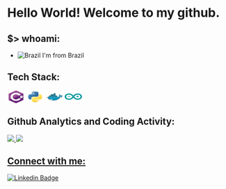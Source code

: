 # Hello World! Welcome to my github.

<!-- about me -->

## $> whoami:
  * <img width="18" src="https://img.icons8.com/color/96/000000/brazil-circular.png" alt="Brazil" /> I'm from Brazil

## Tech Stack:
<!-- * Programming Language -->

<div style="display: inline_block">
  <img align="center" alt="ita-Csharp" height="30" width="40" src="https://raw.githubusercontent.com/devicons/devicon/master/icons/csharp/csharp-original.svg">
  <img align="center" alt="ita-Python" height="30" width="40" src="https://raw.githubusercontent.com/devicons/devicon/master/icons/python/python-original.svg">
 
<!-- * DevSecOps -->
  <img align="center" alt="ita-docker" height="30" width="40" src="https://raw.githubusercontent.com/devicons/devicon/master/icons/docker/docker-original.svg">

<!-- * Artificial Inteligence Framework -->
<!-- * Front end -->
<!-- * Back end -->

<!-- * hardware IOT -->
  <img align="center" alt="ita-arduino" height="30" width="40" src="https://raw.githubusercontent.com/devicons/devicon/master/icons/arduino/arduino-original.svg">
</div>
   

## Github Analytics and Coding Activity:

<div>
  <a href="https://github.com/ItamarMaran">
  <img height="180em" src="https://github-readme-stats.vercel.app/api?username=ItamarMaran&show_icons=true&theme=dark&include_all_commits=true&count_private=true"/>
  <img height="180em" src="https://github-readme-stats.vercel.app/api/top-langs/?username=ItamarMaran&layout=compact&langs_count=7&theme=dark"/>
</div>


## Connect with me:
  [![Linkedin Badge](https://img.shields.io/badge/-ItamarMaran-blue?style=flat-square&logo=Linkedin&logoColor=white&link=https://www.linkedin.com/in/aman-atg/)](https://www.linkedin.com/in/itamar-maran-a06046101/)


<!--
**ItamarMaran/ItamarMaran** is a ✨ _special_ ✨ repository because its `README.md` (this file) appears on your GitHub profile.

### Hi there 👋

Here are some ideas to get you started:

- 🔭 I’m currently working on ...
- 🌱 I’m currently learning ...
- 👯 I’m looking to collaborate on ...
- 🤔 I’m looking for help with ...
- 💬 Ask me about ...
- 📫 How to reach me: ...
- 😄 Pronouns: ...
- ⚡ Fun fact: ...
-->

<!--
reference of icons
https://www.vectorlogo.zone/?q=
https://icons8.com/
https://iconscout.com/
https://github.com/devicons/devicon/tree/master/icons
-->
 
 
<!--
  <img align="center" alt="Ita-Js" height="30" width="40" src="https://raw.githubusercontent.com/devicons/devicon/master/icons/javascript/javascript-plain.svg">
  <img align="center" alt="Ita-Ts" height="30" width="40" src="https://raw.githubusercontent.com/devicons/devicon/master/icons/typescript/typescript-plain.svg">
  <img align="center" alt="Ita-React" height="30" width="40" src="https://raw.githubusercontent.com/devicons/devicon/master/icons/react/react-original.svg">
  <img align="center" alt="Ita-HTML" height="30" width="40" src="https://raw.githubusercontent.com/devicons/devicon/master/icons/html5/html5-original.svg">
  <img align="center" alt="Ita-CSS" height="30" width="40" src="https://raw.githubusercontent.com/devicons/devicon/master/icons/css3/css3-original.svg">
-->
